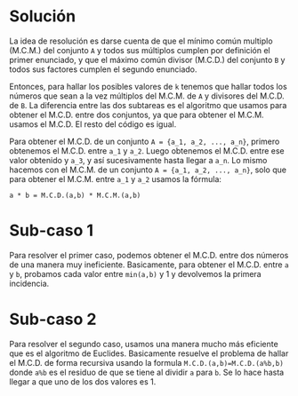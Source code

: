 # Solución

La idea de resolución es darse cuenta de que el mínimo común multiplo (M.C.M.) del conjunto `A` y todos sus múltiplos cumplen por definición el primer enunciado, y que el máximo común divisor (M.C.D.) del conjunto `B` y todos sus factores cumplen el segundo enunciado. 

Entonces, para hallar los posibles valores de `k` tenemos que hallar todos los números que sean a la vez múltiplos del M.C.M. de `A` y divisores del M.C.D. de `B`. La diferencia entre las dos subtareas es el algoritmo que usamos para obtener el M.C.D. entre dos conjuntos, ya que para obtener el M.C.M. usamos el M.C.D. El resto del código es igual. 

Para obtener el M.C.D. de un conjunto `A = {a_1, a_2, ..., a_n}`, primero obtenemos el M.C.D. entre `a_1` y `a_2`. Luego obtenemos el M.C.D. entre ese valor obtenido y `a_3`, y así sucesivamente hasta llegar a `a_n`. Lo mismo hacemos con el M.C.M. de un conjunto `A = {a_1, a_2, ..., a_n}`, solo que para obtener el M.C.M. entre `a_1` y `a_2` usamos la fórmula:

`a * b = M.C.D.(a,b) * M.C.M.(a,b)`

# Sub-caso 1
Para resolver el primer caso, podemos obtener el M.C.D. entre dos números de una manera muy ineficiente. Basicamente, para obtener el M.C.D. entre `a` y `b`, probamos cada valor entre `min(a,b)` y 1 y devolvemos la primera incidencia. 

# Sub-caso 2
Para resolver el segundo caso, usamos una manera mucho más eficiente que es el algoritmo de Euclides. Basicamente resuelve el problema de hallar el M.C.D. de forma recursiva usando la formula `M.C.D.(a,b)=M.C.D.(a%b,b)` donde `a%b` es el residuo de que se tiene al dividir `a` para `b`. Se lo hace hasta llegar a que uno de los dos valores es 1.
